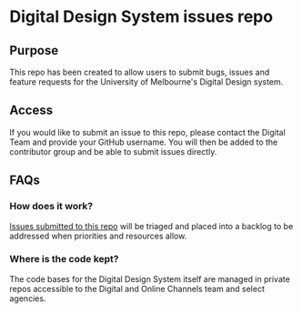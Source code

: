 # Digital Design System issues repo

## Purpose

This repo has been created to allow users to submit bugs, issues and feature requests for the University of Melbourne's Digital Design system.

## Access

If you would like to submit an issue to this repo, please contact the Digital Team and provide your GitHub username. You will then be added to the contributor group and be able to submit issues directly.

## FAQs

### How does it work?

[Issues submitted to this repo](https://github.com/unimelb/design-system-issues/issues) will be triaged and placed into a backlog to be addressed when priorities and resources allow.

### Where is the code kept?

The code bases for the Digital Design System itself are managed in private repos accessible to the Digital and Online Channels team and select agencies. 
